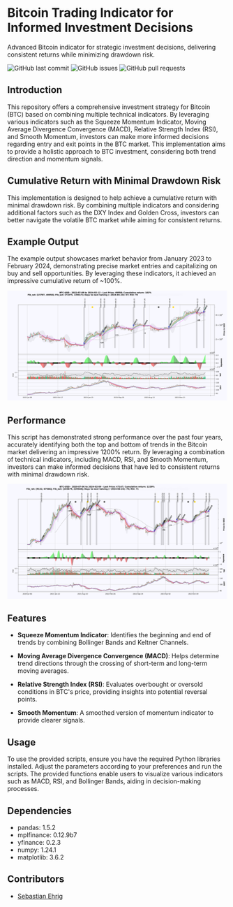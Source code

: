 # Bitcoin Trading Indicator for Informed Investment Decisions
Advanced Bitcoin indicator for strategic investment decisions, delivering consistent returns while minimizing drawdown risk.

![GitHub last commit](https://img.shields.io/github/last-commit/Sebastian-ehrig/BTC_investment_decision_indicator)
![GitHub issues](https://img.shields.io/github/issues-raw/Sebastian-ehrig/BTC_investment_decision_indicator)
![GitHub pull requests](https://img.shields.io/github/issues-pr/Sebastian-ehrig/BTC_investment_decision_indicator)

## Introduction

This repository offers a comprehensive investment strategy for Bitcoin (BTC) based on combining multiple technical indicators. By leveraging various indicators such as the Squeeze Momentum Indicator, Moving Average Divergence Convergence (MACD), Relative Strength Index (RSI), and Smooth Momentum, investors can make more informed decisions regarding entry and exit points in the BTC market. This implementation aims to provide a holistic approach to BTC investment, considering both trend direction and momentum signals.

## Cumulative Return with Minimal Drawdown Risk

This implementation is designed to help achieve a cumulative return with minimal drawdown risk. By combining multiple indicators and considering additional factors such as the DXY Index and Golden Cross, investors can better navigate the volatile BTC market while aiming for consistent returns.

## Example Output

The example output showcases market behavior from January 2023 to February 2024, demonstrating precise market entries and capitalizing on buy and sell opportunities. By leveraging these indicators, it achieved an impressive cumulative return of ~100%.

![Example Output](Figures/BTC-USD_2024-02-13_1.png)

## Performance

This script has demonstrated strong performance over the past four years, accurately identifying both the top and bottom of trends in the Bitcoin market delivering an impressive 1200% return. By leveraging a combination of technical indicators, including MACD, RSI, and Smooth Momentum, investors can make informed decisions that have led to consistent returns with minimal drawdown risk.

![Example Output](Figures/BTC-USD_2024-02-10_2.png)

## Features

- **Squeeze Momentum Indicator**: Identifies the beginning and end of trends by combining Bollinger Bands and Keltner Channels.

- **Moving Average Divergence Convergence (MACD)**: Helps determine trend directions through the crossing of short-term and long-term moving averages.
  
- **Relative Strength Index (RSI)**: Evaluates overbought or oversold conditions in BTC's price, providing insights into potential reversal points.

- **Smooth Momentum**: A smoothed version of momentum indicator to provide clearer signals.

## Usage

To use the provided scripts, ensure you have the required Python libraries installed. Adjust the parameters according to your preferences and run the scripts. The provided functions enable users to visualize various indicators such as MACD, RSI, and Bollinger Bands, aiding in decision-making processes.

## Dependencies

- pandas: 1.5.2
- mplfinance: 0.12.9b7
- yfinance: 0.2.3
- numpy: 1.24.1
- matplotlib: 3.6.2

## Contributors

- [Sebastian Ehrig](https://github.com/Sebastian-ehrig)
